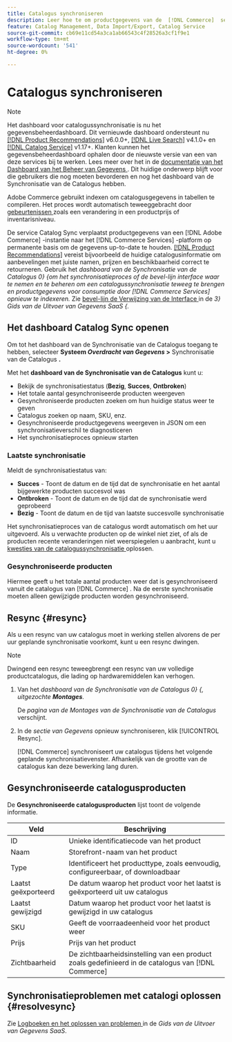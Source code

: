 ```yaml
---
title: Catalogus synchroniseren
description: Leer hoe te om productgegevens van de  [!DNL Commerce]  server naar  [!DNL Commerce Services] uit te voeren.
feature: Catalog Management, Data Import/Export, Catalog Service
source-git-commit: cb69e11cd54a3ca1ab66543c4f28526a3cf1f9e1
workflow-type: tm+mt
source-wordcount: '541'
ht-degree: 0%

---
```



# Catalogus synchroniseren

>[!NOTE]
>
> Het dashboard voor catalogussynchronisatie is nu het gegevensbeheerdashboard. Dit vernieuwde dashboard ondersteunt nu [[!DNL Product Recommendations]](../product-recommendations/guide-overview.md) v6.0.0+, [[!DNL Live Search]](../live-search/overview.md) v4.1.0+ en [[!DNL Catalog Service]](../catalog-service/overview.md) v1.17+. Klanten kunnen het gegevensbeheerdashboard ophalen door de nieuwste versie van een van deze services bij te werken. Lees meer over het in de [ documentatie van het Dashboard van het Beheer van Gegevens ](https://experienceleague.adobe.com/docs/commerce-admin/systems/data-transfer/data-dashboard.html). Dit huidige onderwerp blijft voor die gebruikers die nog moeten bevorderen en nog het dashboard van de Synchronisatie van de Catalogus hebben.

Adobe Commerce gebruikt indexen om catalogusgegevens in tabellen te compileren. Het proces wordt automatisch teweeggebracht door [ gebeurtenissen ](https://experienceleague.adobe.com/docs/commerce-admin/systems/tools/index-management.html#events-that-trigger-full-reindexing) zoals een verandering in een productprijs of inventarisniveau.

De service Catalog Sync verplaatst productgegevens van een [!DNL Adobe Commerce] -instantie naar het [!DNL Commerce Services] -platform op permanente basis om de gegevens up-to-date te houden. [[!DNL Product Recommendations]](/help/product-recommendations/overview.md) vereist bijvoorbeeld de huidige catalogusinformatie om aanbevelingen met juiste namen, prijzen en beschikbaarheid correct te retourneren. Gebruik het _dashboard van de Synchronisatie van de Catalogus 0&rbrace; {om het synchronisatieproces of de bevel-lijn interface waar te nemen en te beheren om een catalogussynchronisatie teweeg te brengen en productgegevens voor consumptie door [!DNL Commerce Services] opnieuw te indexeren._ Zie [ bevel-lijn de Verwijzing van de Interface ](../data-export/data-export-cli-commands.md) in de _3} Gids van de Uitvoer van Gegevens SaaS &lbrace;._

## Het dashboard Catalog Sync openen

Om tot het dashboard van de Synchronisatie van de Catalogus toegang te hebben, selecteer **Systeem _Overdracht van Gegevens_ >** Synchronisatie van de Catalogus **.**

Met het **dashboard van de Synchronisatie van de Catalogus** kunt u:

- Bekijk de synchronisatiestatus (**Bezig**, **Succes**, **Ontbroken**)
- Het totale aantal gesynchroniseerde producten weergeven
- Gesynchroniseerde producten zoeken om hun huidige status weer te geven
- Catalogus zoeken op naam, SKU, enz.
- Gesynchroniseerde productgegevens weergeven in JSON om een synchronisatieverschil te diagnosticeren
- Het synchronisatieproces opnieuw starten

### Laatste synchronisatie

Meldt de synchronisatiestatus van:

- **Succes** - Toont de datum en de tijd dat de synchronisatie en het aantal bijgewerkte producten succesvol was
- **Ontbroken** - Toont de datum en de tijd dat de synchronisatie werd geprobeerd
- **Bezig** - Toont de datum en de tijd van laatste succesvolle synchronisatie

Het synchronisatieproces van de catalogus wordt automatisch om het uur uitgevoerd. Als u verwachte producten op de winkel niet ziet, of als de producten recente veranderingen niet weerspiegelen u aanbracht, kunt u [ kwesties van de catalogussynchronisatie ](#resolvesync) oplossen.

### Gesynchroniseerde producten

Hiermee geeft u het totale aantal producten weer dat is gesynchroniseerd vanuit de catalogus van [!DNL Commerce] . Na de eerste synchronisatie moeten alleen gewijzigde producten worden gesynchroniseerd.

## Resync {#resync}

Als u een resync van uw catalogus moet in werking stellen alvorens de per uur geplande synchronisatie voorkomt, kunt u een resync dwingen.

>[!NOTE]
>
> Dwingend een resync teweegbrengt een resync van uw volledige productcatalogus, die lading op hardwaremiddelen kan verhogen.

1. Van het _dashboard van de Synchronisatie van de Catalogus 0&rbrace; &lbrace;, uitgezochte **Montages**._

   De _pagina van de Montages van de Synchronisatie van de Catalogus_ verschijnt.

1. In de _sectie van Gegevens_ opnieuw synchroniseren, klik [!UICONTROL Resync].

   [!DNL Commerce] synchroniseert uw catalogus tijdens het volgende geplande synchronisatievenster. Afhankelijk van de grootte van de catalogus kan deze bewerking lang duren.

## Gesynchroniseerde catalogusproducten

De **Gesynchroniseerde catalogusproducten** lijst toont de volgende informatie.

| Veld | Beschrijving |
|---|---|
| ID | Unieke identificatiecode van het product |
| Naam | Storefront-naam van het product |
| Type | Identificeert het producttype, zoals eenvoudig, configureerbaar, of downloadbaar |
| Laatst geëxporteerd | De datum waarop het product voor het laatst is geëxporteerd uit uw catalogus |
| Laatst gewijzigd | Datum waarop het product voor het laatst is gewijzigd in uw catalogus |
| SKU | Geeft de voorraadeenheid voor het product weer |
| Prijs | Prijs van het product |
| Zichtbaarheid | De zichtbaarheidsinstelling van een product zoals gedefinieerd in de catalogus van [!DNL Commerce] |

## Synchronisatieproblemen met catalogi oplossen {#resolvesync}

Zie [ Logboeken en het oplossen van problemen ](../data-export/troubleshooting-logging.md#troubleshooting) in de _Gids van de Uitvoer van Gegevens SaaS_.
